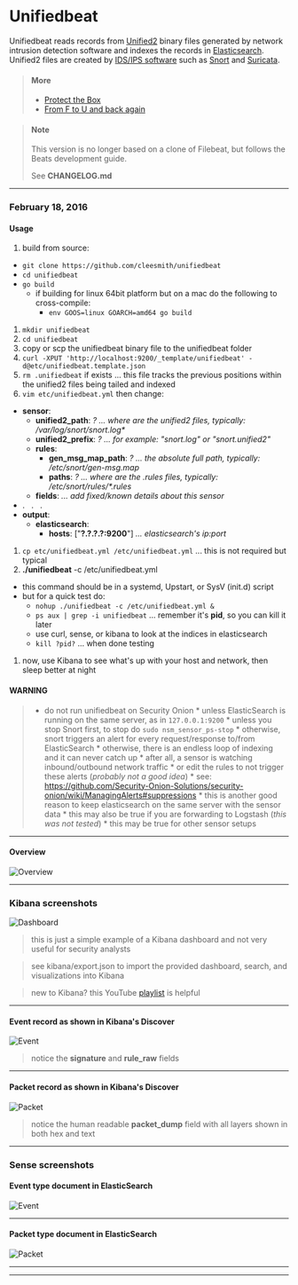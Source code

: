 # Unifiedbeat

Unifiedbeat reads records from [Unified2](http://manual.snort.org/node44.html) binary files generated by network intrusion detection software and indexes the records in [Elasticsearch](https://www.elastic.co/).
Unified2 files are created by [IDS/IPS software](https://en.wikipedia.org/wiki/Intrusion_prevention_system)
such as [Snort](https://www.snort.org/) and [Suricata](http://suricata-ids.org/).

> #### More
>
> * [Protect the Box](https://medium.com/@cleesmith/protect-the-box-c245acbaae81#.59j14oijl)
> * [From F to U and back again](https://medium.com/@cleesmith/from-f-to-u-and-back-again-9a021d643053#.l5qhab260)

> #### Note
>
> This version is no longer based on a clone of Filebeat, but follows the Beats development guide.
>
> See **CHANGELOG.md**

***

### February 18, 2016

#### Usage

1. build from source:
  * ```git clone https://github.com/cleesmith/unifiedbeat```
  * ```cd unifiedbeat```
  * ```go build```
    * if building for linux 64bit platform but on a mac do the following to cross-compile:
      * ```env GOOS=linux GOARCH=amd64 go build```
1. ```mkdir unifiedbeat```
1. ```cd unifiedbeat```
1. copy or scp the unifiedbeat binary file to the unifiedbeat folder
1. ```curl -XPUT 'http://localhost:9200/_template/unifiedbeat' -d@etc/unifiedbeat.template.json```
1. ```rm .unifiedbeat``` if exists ... this file tracks the previous positions within the unified2 files being tailed and indexed
1. ```vim etc/unifiedbeat.yml``` then change:
  * **sensor**:
    * **unified2_path**: _?_  _... where are the unified2 files, typically: /var/log/snort/snort.log*_
    * **unified2_prefix**: _?_  _... for example: "snort.log" or "snort.unified2"_
    * **rules**:
      * **gen_msg_map_path**: _?_  _... the absolute full path, typically: /etc/snort/gen-msg.map_
      * **paths**: _?_  _... where are the .rules files, typically: /etc/snort/rules/*.rules_
    * **fields**: _... add fixed/known details about this sensor_
  * . &nbsp; . &nbsp; .
  * **output**:
    * **elasticsearch**:
      * **hosts**: ["**?.?.?.?:9200**"]  _... elasticsearch's ip:port_
1. ```cp etc/unifiedbeat.yml /etc/unifiedbeat.yml``` ... this is not required but typical
1. **./unifiedbeat** -c /etc/unifiedbeat.yml
  * this command should be in a systemd, Upstart, or SysV (init.d) script
  * but for a quick test do:
    * ```nohup ./unifiedbeat -c /etc/unifiedbeat.yml &```
    * ```ps aux | grep -i unifiedbeat``` ... remember it's **pid**, so you can kill it later
    * use curl, sense, or kibana to look at the indices in elasticsearch
    * ```kill ?pid?``` ... when done testing
1. now, use Kibana to see what's up with your host and network, then sleep better at night

#### WARNING

> * do not run unifiedbeat on Security Onion
    * unless ElasticSearch is running on the same server, as in ```127.0.0.1:9200```
    * unless you stop Snort first, to stop do ```sudo nsm_sensor_ps-stop```
    * otherwise, snort triggers an alert for every request/response to/from ElasticSearch
    * otherwise, there is an endless loop of indexing and it can never catch up
    * after all, a sensor is watching inbound/outbound network traffic
    * or edit the rules to not trigger these alerts (_probably not a good idea_)
      * see: https://github.com/Security-Onion-Solutions/security-onion/wiki/ManagingAlerts#suppressions
    * this is another good reason to keep elasticsearch on the same server with the sensor data
    * this may also be true if you are forwarding to Logstash (_this was not tested_)
    * this may be true for other sensor setups

***

#### Overview

![Overview](https://raw.githubusercontent.com/cleesmith/unifiedbeat/master/screenshots/unifiedbeat.png "overview of unifiedbeat")

***

### Kibana screenshots

![Dashboard](https://raw.githubusercontent.com/cleesmith/unifiedbeat/master/screenshots/kibana_dashboard.png "example Kibana dashboard")

> this is just a simple example of a Kibana dashboard and not very useful for security analysts

> see kibana/export.json to import the provided dashboard, search, and visualizations into Kibana

> new to Kibana? this YouTube [playlist](https://www.youtube.com/playlist?list=PLhLSfisesZIvA8ad1J2DSdLWnTPtzWSfI) is helpful

***

#### Event record as shown in Kibana's Discover

![Event](https://raw.githubusercontent.com/cleesmith/unifiedbeat/master/screenshots/kibana_event_record.png "Kibana Discover event record")

> notice the **signature** and **rule_raw** fields

***

#### Packet record as shown in Kibana's Discover

![Packet](https://raw.githubusercontent.com/cleesmith/unifiedbeat/master/screenshots/kibana_packet_record.png "Kibana Discover packet record")

> notice the human readable **packet_dump** field with all layers shown in both hex and text

***

### Sense screenshots

#### Event type document in ElasticSearch

![Event](https://raw.githubusercontent.com/cleesmith/unifiedbeat/master/screenshots/unifiedbeat_event.png "typical Event type document in ElasticSearch")

***

#### Packet type document in ElasticSearch

![Packet](https://raw.githubusercontent.com/cleesmith/unifiedbeat/master/screenshots/unifiedbeat_packet.png "typical Packet type document in ElasticSearch")

***
***
